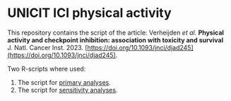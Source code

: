# UNICIT ICI physical activity

This repository contains the script of the article: Verheijden _et al._ **Physical activity and checkpoint inhibition: association with toxicity and survival** J. Natl. Cancer Inst. 2023. [https://doi.org/10.1093/jnci/djad245](https://doi.org/10.1093/jnci/djad245).

Two R-scripts where used:

1. The script for [primary analyses](https://rjverheijden.github.io/UNICIT_ICI_physical_activity/UNICIT_squash_PA_primary_analysis.html).
2. The script for [sensitivity analyses](https://rjverheijden.github.io/UNICIT_ICI_physical_activity/UNICIT_squash_PA_sensitivity_analyses.html).

